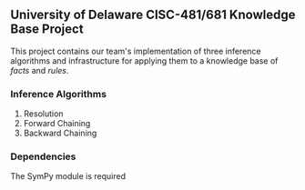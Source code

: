 ## University of Delaware CISC-481/681 Knowledge Base Project
This project contains our team's implementation of three inference algorithms and infrastructure for applying them to a knowledge base of *facts* and *rules*.

### Inference Algorithms
1. Resolution
2. Forward Chaining
3. Backward Chaining

### Dependencies
The SymPy module is required
